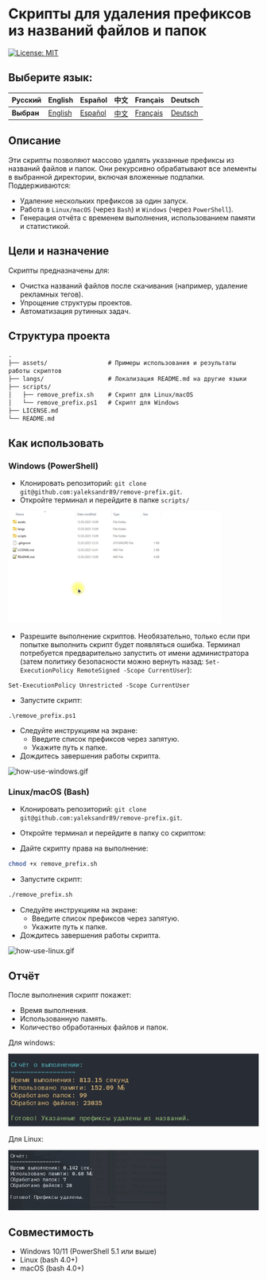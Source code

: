 # Скрипты для удаления префиксов из названий файлов и папок

[![License: MIT](https://img.shields.io/badge/License-MIT-blue.svg)](LICENSE)

## Выберите язык:

| Русский    | English                              | Español                              | 中文                              | Français                              | Deutsch                              |
|------------|--------------------------------------|--------------------------------------|---------------------------------|---------------------------------------|--------------------------------------|
| **Выбран** | [English](./langs/README_en.md) | [Español](./langs/README_es.md) | [中文](./langs/README_zh.md) | [Français](./langs/README_fr.md) | [Deutsch](./langs/README_de.md) |

## Описание

Эти скрипты позволяют массово удалять указанные префиксы из названий файлов и папок. Они рекурсивно обрабатывают все элементы в выбранной директории, включая вложенные подпапки. Поддерживаются:
- Удаление нескольких префиксов за один запуск.
- Работа в `Linux/macOS` (через `Bash`) и `Windows` (через `PowerShell`).
- Генерация отчёта с временем выполнения, использованием памяти и статистикой.

## Цели и назначение

Скрипты предназначены для:

- Очистка названий файлов после скачивания (например, удаление рекламных тегов).
- Упрощение структуры проектов.
- Автоматизация рутинных задач.

## Структура проекта

```text
.
├── assets/                 # Примеры использования и результаты работы скриптов
├── langs/                  # Локализация README.md на другие языки
├── scripts/
│   ├── remove_prefix.sh    # Скрипт для Linux/macOS
│   └── remove_prefix.ps1   # Скрипт для Windows
├── LICENSE.md
└── README.md
```
## Как использовать

### Windows (PowerShell)

- Клонировать репозиторий: `git clone git@github.com:yaleksandr89/remove-prefix.git`.
- Откройте терминал и перейдите в папке `scripts/`

![go-to-scripts.gif](./assets/go-to-scripts.gif)

- Разрешите выполнение скриптов. Необязательно, только если при попытке выполнить скрипт будет появляться ошибка. Терминал потребуется предварительно запустить от имени администратора (затем политику безопасности можно вернуть назад: `Set-ExecutionPolicy RemoteSigned -Scope CurrentUser`):
```shell
Set-ExecutionPolicy Unrestricted -Scope CurrentUser
```
- Запустите скрипт:
```shell
.\remove_prefix.ps1
```
- Следуйте инструкциям на экране:
  - Введите список префиксов через запятую.
  - Укажите путь к папке.
- Дождитесь завершения работы скрипта.

![how-use-windows.gif](./assets/how-use-windows.gif)

### Linux/macOS (Bash)

- Клонировать репозиторий: `git clone git@github.com:yaleksandr89/remove-prefix.git`.
- Откройте терминал и перейдите в папку со скриптом:

- Дайте скрипту права на выполнение:
```bash
chmod +x remove_prefix.sh
```
- Запустите скрипт:
```bash
./remove_prefix.sh
```
- Следуйте инструкциям на экране:
    - Введите список префиксов через запятую.
    - Укажите путь к папке.
- Дождитесь завершения работы скрипта.

![how-use-linux.gif](./assets/how-use-linux.gif)

## Отчёт

После выполнения скрипт покажет:

- Время выполнения.
- Использованную память.
- Количество обработанных файлов и папок.

Для windows:

![windows-result.png](./assets/windows-result.png)

Для Linux:

![linux-result.png](./assets/linux-result.png)

## Совместимость

- Windows 10/11 (PowerShell 5.1 или выше)
- Linux (bash 4.0+)
- macOS (bash 4.0+)

